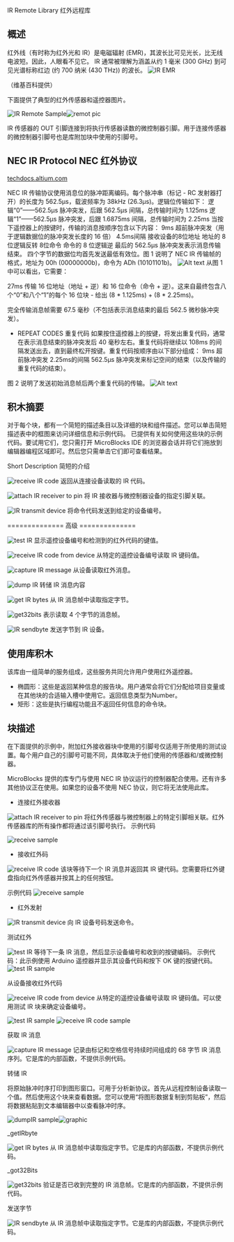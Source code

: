 IR Remote Library 红外远程库

## 概述
红外线（有时称为红外光和 IR）是电磁辐射 (EMR)，其波长比可见光长，比无线电波短。因此，人眼看不见它。 IR 通常被理解为涵盖从约 1 毫米 (300 GHz) 到可见光谱标称红边 (约 700 纳米 (430 THz)) 的波长。
![IR EMR](assets/image-8.png)

（维基百科提供）

下面提供了典型的红外传感器和遥控器图片。

![IR Remote Sample](assets/image-9.png)![remot pic](assets/image-27.png)


IR 传感器的 OUT 引脚连接到将执行传感器读数的微控制器引脚。用于连接传感器的微控制器引脚号也是库附加块中使用的引脚号。

## NEC IR Protocol  NEC 红外协议
[techdocs.altium.com](http://techdocs.altium.com/)

NEC IR 传输协议使用消息位的脉冲距离编码。每个脉冲串（标记 - RC 发射器打开）的长度为 562.5μs，载波频率为 38kHz (26.3μs)。逻辑位传输如下：
逻辑“0”——562.5μs 脉冲突发，后跟 562.5μs 间隔，总传输时间为 1.125ms
逻辑“1”——562.5μs 脉冲突发，后跟 1.6875ms 间隔，总传输时间为 2.25ms
当按下遥控器上的按键时，传输的消息按顺序包含以下内容：
9ms 超前脉冲突发（用于逻辑数据位的脉冲突发长度的 16 倍）
4.5ms间隔
接收设备的8位地址
地址的 8 位逻辑反转
8位命令
命令的 8 位逻辑逆
最后的 562.5μs 脉冲突发表示消息传输结束。
四个字节的数据位均首先发送最低有效位。图 1 说明了 NEC IR 传输帧的格式，地址为 00h (00000000b)，命令为 ADh (10101101b)。
![Alt text](assets/image-10.png)
从图 1 中可以看出，它需要：

27ms 传输 16 位地址（地址 + 逆）和 16 位命令（命令 + 逆）。这来自最终包含八个“0”和八个“1”的每个 16 位块 - 给出 (8 * 1.125ms) + (8 * 2.25ms)。

完全传输消息帧需要 67.5 毫秒（不包括表示消息结束的最后 562.5 微秒脉冲突发）。


* REPEAT CODES 重复代码 
如果按住遥控器上的按键，将发出重复代码，通常在表示消息结束的脉冲突发后 40 毫秒左右。重复代码将继续以 108ms 的间隔发送出去，直到最终松开按键。重复代码按顺序由以下部分组成：
9ms 超前脉冲突发
2.25ms的间隔
562.5μs 脉冲突发来标记空间的结束（以及传输的重复代码的结束）。

图 2 说明了发送初始消息帧后两个重复代码的传输。
![Alt text](assets/image-11.png)

## 积木摘要
对于每个块，都有一个简短的描述条目以及详细的块和组件描述。您可以单击简短描述表中的框图来访问详细信息和示例代码。
已提供有关如何使用这些块的示例代码。要试用它们，您只需打开 MicroBlocks IDE 的浏览器会话并将它们拖放到编辑器编程区域即可。然后您只需单击它们即可查看结果。

Short Description 简短的介绍

![receive IR code](assets/image-12.png)
返回从连接设备读取的 IR 代码。

![attach IR receiver to pin](assets/image-13.png)
将 IR 接收器与微控制器设备的指定引脚关联。

![IR transmit device](assets/image-14.png)
将命令代码发送到给定的设备编号。

============== 高级 ==============

![test IR](assets/image-15.png)
显示遥控设备编号和检测到的红外代码的键值。

![receive IR code from device](assets/image-16.png)
从特定的遥控设备编号读取 IR 键码值。

![capture IR message](assets/image-17.png)
从设备读取红外消息。

![dump IR](assets/image-18.png)
转储 IR 消息内容

![get IR bytes](assets/image-19.png)
从 IR 消息帧中读取指定字节。

![get32bits](assets/image-26.png)
表示读取 4 个字节的消息帧。

![IR sendbyte](assets/image-20.png)
发送字节到 IR 设备。

## 使用库积木
该库由一组简单的服务组成，这些服务共同允许用户使用红外遥控器。
- 椭圆形：这些是返回某种信息的报告块。用户通常会将它们分配给项目变量或在其他块的合适输入槽中使用它。返回信息类型为Number。
- 矩形：这些是执行编程功能且不返回任何信息的命令块。

## 块描述
在下面提供的示例中，附加红外接收器块中使用的引脚号仅适用于所使用的测试设置。每个用户自己的引脚号可能不同，具体取决于他们使用的传感器和/或微控制器。

MicroBlocks 提供的库专门与使用 NEC IR 协议运行的控制器配合使用。还有许多其他协议正在使用。如果您的设备不使用 NEC 协议，则它将无法使用此库。

* 连接红外接收器 

![attach IR receiver to pin](assets/image-13.png)
将红外传感器与微控制器上的特定引脚相关联。红外传感器库的所有操作都将通过该引脚号执行。
示例代码

![receive sample](assets/image-21.png)

* 接收红外码

![receive IR code](assets/image-12.png)
该块等待下一个 IR 消息并返回其 IR 键代码。您需要将红外键盘指向红外传感器并按其上的任何按钮。

示例代码
![receive sample](assets/image-21.png)

* 红外发射

![IR transmit device](assets/image-14.png)
向 IR 设备号码发送命令。

测试红外

![test IR](assets/image-15.png)
等待下一条 IR 消息，然后显示设备编号和收到的按键编码。
示例代码：此示例使用 Arduino 遥控器并显示其设备代码和按下 OK 键的按键代码。
![test IR sample](assets/image-22.png)

从设备接收红外代码

![receive IR code from device](assets/image-16.png)
从特定的遥控设备编号读取 IR 键码值。可以使用测试 IR 块来确定设备编号。

![test IR sample](assets/image-22.png)
![receive IR code sample](assets/image-23.png)


获取 IR 消息

![capture IR message](assets/image-17.png)
记录由标记和空格信号持续时间组成的 68 字节 IR 消息序列。它是库的内部函数，不提供示例代码。

转储 IR

将原始脉冲时序打印到图形窗口。可用于分析新协议。首先从远程控制设备读取一个值。然后使用这个块来查看数据。您可以使用“将图形数据复制到剪贴板”，然后将数据粘贴到文本编辑器中以查看脉冲时序。

![dumpIR sample](assets/image-24.png)![graphic](assets/image-25.png)

_getIRbyte

![get IR bytes](assets/image-19.png)
从 IR 消息帧中读取指定字节。它是库的内部函数，不提供示例代码。

_got32Bits

![get32bits](assets/image-26.png)
验证是否已收到完整的 IR 消息帧。它是库的内部函数，不提供示例代码。

发送字节

![IR sendbyte](assets/image-20.png)
从 IR 消息帧中读取指定字节。它是库的内部函数，不提供示例代码。



